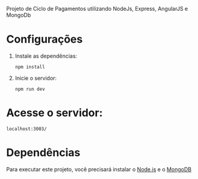 Projeto de Ciclo de Pagamentos utilizando NodeJs, Express, AngularJS e MongoDb 

# Configurações

1. Instale as dependências:

	```
	npm install
	```

2. Inicie o servidor:

	```
	npm run dev
	```

# Acesse o servidor:

    localhost:3003/


# Dependências

Para executar este projeto, você precisará instalar o [Node.js](https://nodejs.org/) e o [MongoDB](https://www.mongodb.com/)

